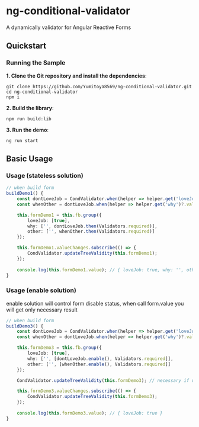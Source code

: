 # ng-conditional-validator

A dynamically validator for Angular Reactive Forms

## Quickstart


### Running the Sample
**1. Clone the Git repository and install the dependencies**:
```
git clone https://github.com/Yumitoya8569/ng-conditional-validator.git
cd ng-conditional-validator
npm i
```
**2. Build the library**:
```
npm run build:lib
```
**3. Run the demo**:
```
ng run start
```


## Basic Usage

### Usage (stateless solution)
```typescript
// when build form
buildDemo1() {
    const dontLoveJob = CondValidator.when(helper => helper.get('loveJob')?.value === false);
    const whenOther = dontLoveJob.when(helper => helper.get('why')?.value === 'other');

    this.formDemo1 = this.fb.group({
        loveJob: [true],
        why: ['', dontLoveJob.then(Validators.required)],
        other: ['', whenOther.then(Validators.required)]
    });

    this.formDemo1.valueChanges.subscribe(() => {
        CondValidator.updateTreeValidity(this.formDemo1);
    });
    
    console.log(this.formDemo1.value); // { loveJob: true, why: '', other: '' }
}
```

### Usage  (enable solution)
enable solution will control form disable status, when call form.value you will get only necessary result
```typescript
// when build form
buildDemo3() {
    const dontLoveJob = CondValidator.when(helper => helper.get('loveJob')?.value === false);
    const whenOther = dontLoveJob.when(helper => helper.get('why')?.value === 'other');

    this.formDemo3 = this.fb.group({
        loveJob: [true],
        why: ['', [dontLoveJob.enable(), Validators.required]],
        other: ['', [whenOther.enable(), Validators.required]]
    });

    CondValidator.updateTreeValidity(this.formDemo3); // necessary if use .enable()

    this.formDemo3.valueChanges.subscribe(() => {
        CondValidator.updateTreeValidity(this.formDemo3);
    });
    
    console.log(this.formDemo3.value); // { loveJob: true }
}
```


